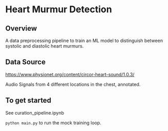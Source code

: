 # Heart Murmur Detection

## Overview
A data preprocessing pipeline to train an ML model to distinguish between systolic and diastolic heart murmurs.

## Data Source
https://www.physionet.org/content/circor-heart-sound/1.0.3/ 

Audio Signals from 4 different locations in the chest, annotated.

## To get started
See curation_pipeline.ipynb

`python main.py` to run the mock training loop.